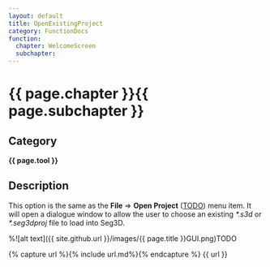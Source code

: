 ```yaml
---
layout: default
title: OpenExistingProject 
category: FunctionDocs 
function:
  chapter: WelcomeScreen
  subchapter: 
---
```


# {{ page.chapter }}{{ page.subchapter }} 

## Category

**{{ page.tool }}**

## Description

This option is the same as the **File** ⇒ **Open Project** ([TODO](#open-project)) menu item. It will open a dialogue window to allow the user to choose an existing *\*.s3d* or *\*.seg3dproj* file to load into Seg3D.

%![alt text]({{ site.github.url }}/images/{{ page.title }}GUI.png)TODO

{% capture url %}{% include url.md%}{% endcapture %}
{{ url }}

